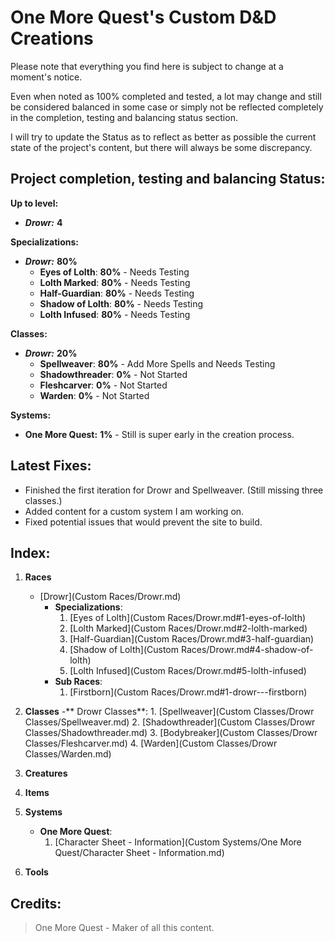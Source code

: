 # **One More Quest**'s Custom D&D Creations
Please note that everything you find here is subject to change at a moment's notice.

Even when noted as 100% completed and tested, a lot may change and still be considered balanced in some case or simply not be reflected completely in the completion, testing and balancing status section.

I will try to update the Status as to reflect as better as possible the current state of the project's content, but there will always be some discrepancy.

## **Project completion, testing and balancing Status**:
**Up to level:**
- ***Drowr:*** **4**

**Specializations:**
- ***Drowr:*** **80%**
    - **Eyes of Lolth**: **80%** - Needs Testing
    - **Lolth Marked**: **80%** - Needs Testing
    - **Half-Guardian**: **80%** - Needs Testing
    - **Shadow of Lolth**: **80%** - Needs Testing
    - **Lolth Infused**: **80%** - Needs Testing

**Classes:**
- ***Drowr:*** **20%**
    - **Spellweaver**: **80%** - Add More Spells and Needs Testing
    - **Shadowthreader**: **0%** - Not Started
    - **Fleshcarver**: **0%** - Not Started
    - **Warden**: **0%** - Not Started

**Systems:**
- **One More Quest:** **1%** - Still is super early in the creation process.


## **Latest Fixes**:
- Finished the first iteration for Drowr and Spellweaver. (Still missing three classes.)
- Added content for a custom system I am working on.
- Fixed potential issues that would prevent the site to build.

## **Index**:

1. **Races**
    - [Drowr](Custom Races/Drowr.md)
      - **Specializations**:
          1. [Eyes of Lolth](Custom Races/Drowr.md#1-eyes-of-lolth)
          2. [Lolth Marked](Custom Races/Drowr.md#2-lolth-marked)
          3. [Half-Guardian](Custom Races/Drowr.md#3-half-guardian)
          4. [Shadow of Lolth](Custom Races/Drowr.md#4-shadow-of-lolth)
          5. [Lolth Infused](Custom Races/Drowr.md#5-lolth-infused)
      - **Sub Races**:
        1. [Firstborn](Custom Races/Drowr.md#1-drowr---firstborn)


2. **Classes**
    -** Drowr Classes**:
        1. [Spellweaver](Custom Classes/Drowr Classes/Spellweaver.md)
        2. [Shadowthreader](Custom Classes/Drowr Classes/Shadowthreader.md)
        3. [Bodybreaker](Custom Classes/Drowr Classes/Fleshcarver.md)
        4. [Warden](Custom Classes/Drowr Classes/Warden.md)

3. **Creatures**

4. **Items**

5. **Systems**
   - **One More Quest**:
     1. [Character Sheet - Information](Custom Systems/One More Quest/Character Sheet - Information.md)

6. **Tools**

## **Credits**:

> One More Quest - Maker of all this content.
